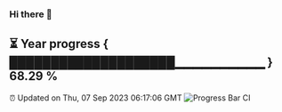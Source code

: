 ### Hi there 👋
⏳ Year progress { ████████████████████▁▁▁▁▁▁▁▁▁▁ } 68.29 %
---
⏰ Updated on Thu, 07 Sep 2023 06:17:06 GMT
![Progress Bar CI](https://github.com/liununu/liununu/workflows/Progress%20Bar%20CI/badge.svg)
